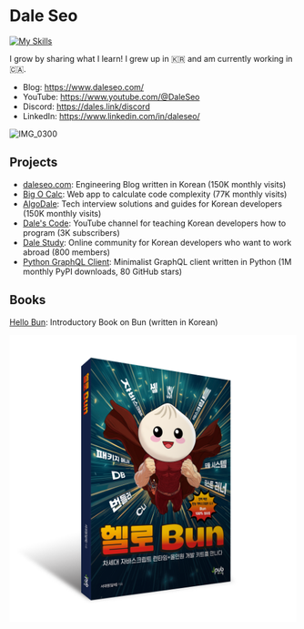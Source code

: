 # Dale Seo

[![My Skills](https://skillicons.dev/icons?i=apollo,graphql,bun,vite,astro,react,svelte,nestjs,prisma,postgres,redis,docker,cloudflare,aws,codepen,git,github,githubactions,html,css,js,ts,nodejs,npm,py,django,java,spring)](https://skillicons.dev)

I grow by sharing what I learn! I grew up in 🇰🇷 and am currently working in 🇨🇦.

- Blog: https://www.daleseo.com/
- YouTube: https://www.youtube.com/@DaleSeo
- Discord: https://dales.link/discord
- LinkedIn: https://www.linkedin.com/in/daleseo/

![IMG_0300](https://github.com/user-attachments/assets/597b7093-e757-4b8a-8cd5-293ceede7115)

## Projects

- [daleseo.com](https://www.daleseo.com/): Engineering Blog written in Korean (150K monthly visits)
- [Big O Calc](https://www.bigocalc.com/): Web app to calculate code complexity (77K monthly visits)
- [AlgoDale](https://www.algodale.com/): Tech interview solutions and guides for Korean developers (150K monthly visits)
- [Dale's Code](https://www.youtube.com/@DaleSeo): YouTube channel for teaching Korean developers how to program (3K subscribers)
- [Dale Study](https://www.dalestudy.com/): Online community for Korean developers who want to work abroad (800 members)
- [Python GraphQL Client](https://github.com/prodigyeducation/python-graphql-client): Minimalist GraphQL client written in Python (1M monthly PyPI downloads, 80 GitHub stars)

## Books

[Hello Bun](https://github.com/DaleSeo/hello-bun/): Introductory Book on Bun (written in Korean)

![Hello Bun](https://github.com/DaleSeo/hello-bun/raw/main/book.png)

<!--
**DaleSeo/DaleSeo** is a ✨ _special_ ✨ repository because its `README.md` (this file) appears on your GitHub profile.

Here are some ideas to get you started:

- 🔭 I’m currently working on ...
- 🌱 I’m currently learning ...
- 👯 I’m looking to collaborate on ...
- 🤔 I’m looking for help with ...
- 💬 Ask me about ...
- 📫 How to reach me: ...
- 😄 Pronouns: ...
- ⚡ Fun fact: ...
-->

